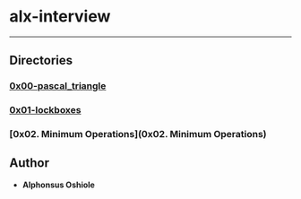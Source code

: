 # alx-interview
---

## Directories

### [0x00-pascal_triangle](0x00-pascal_triangle)
### [0x01-lockboxes](0x01-lockboxes)
### [0x02. Minimum Operations](0x02. Minimum Operations)





## Author
* **Alphonsus Oshiole**
